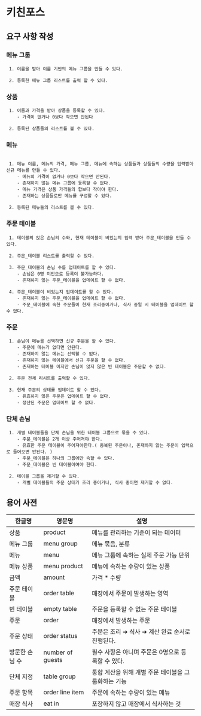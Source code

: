 # 키친포스

## 요구 사항 작성

### 메뉴 그룹
```
 1. 이름을 받아 이름 기반의 메뉴 그룹을 만들 수 있다.
 
 2. 등록한 메뉴 그룹 리스트를 출력 할 수 있다.
```

### 상품
```
 1. 이름과 가격을 받아 상품을 등록할 수 있다.
    - 가격이 없거나 0보다 작으면 안된다
 
 2. 등록된 상품들의 리스트를 볼 수 있다.
```

### 메뉴
```
 
 1. 메뉴 이름, 메뉴의 가격, 메뉴 그룹, 메뉴에 속하는 상품들과 상품들의 수량을 입력받아 신규 메뉴를 만들 수 있다.
    - 메뉴의 가격이 없거나 0보다 작으면 안된다.
    - 존재하지 않는 메뉴 그룹에 등록할 수 없다.
    - 메뉴 가격은 상품 가격들의 합보다 작아야 한다.
    - 존재하는 상품들로만 메뉴를 구성할 수 있다.
 
 2. 등록된 메뉴들의 리스트를 볼 수 있다.
```
### 주문 테이블
```
 1. 테이블의 앉은 손님의 수와, 현재 테이블이 비었는지 입력 받아 주문_테이블을 만들 수 있다.

 2. 주문_테이블 리스트를 출력할 수 있다.
 
 3. 주문_테이블의 손님 수를 업데이트를 할 수 있다.
    - 손님은 0명 미만으로 등록이 불가능하다.
    - 존재하지 않는 주문_테이블을 업데이트 할 수 없다.
 
 4. 주문_테이블이 비었는지 업데이트를 할 수 있다. 
    - 존재하지 않는 주문_테이블을 업데이트 할 수 없다.
    - 주문_테이블에 속한 주문들이 현재 조리중이거나, 식사 중일 시 테이블을 업데이트 할 수 없다.

```

### 주문
```
 1. 손님이 메뉴를 선택하면 신규 주문을 할 수 있다.
    - 주문에 메뉴가 없다면 안된다.
    - 존재하지 않는 메뉴는 선택할 수 없다.
    - 존재하지 않는 테이블에서 신규 주문을 할 수 없다.
    - 존재하는 테이블 이지만 손님이 앉지 않은 빈 테이블은 주문할 수 없다.
 
 2. 주문 전체 리시트를 출력할 수 있다.
 
 3. 현재 주문의 상태를 업데이트 할 수 있다.
    - 유효하지 않은 주문은 업데이트 할 수 없다.
    - 정산된 주문은 업데이트 할 수 없다.
```

### 단체 손님
```
 1. 개별 테이블들을 단체 손님을 위한 테이블 그룹으로 묶을 수 있다.
    - 주문_테이블은 2개 이상 주어져야 한다.
    - 유효한 주문 테이블이 주어져야한다.( 중복된 주문이나, 존재하지 않는 주문이 입력으로 들어오면 안된다. )
    - 주문_테이블은 하나의 그룹에만 속할 수 있다.
    - 주문_테이블은 빈 테이블이여야 한다.
 
 2. 테이블 그룹을 제거할 수 있다.
    - 개별 테이블들의 주문 상태가 조리 중이거나, 식사 중이면 제거할 수 없다.

```

## 용어 사전

| 한글명 | 영문명 | 설명 |
| --- | --- | --- |
| 상품 | product | 메뉴를 관리하는 기준이 되는 데이터 |
| 메뉴 그룹 | menu group | 메뉴 묶음, 분류 |
| 메뉴 | menu | 메뉴 그룹에 속하는 실제 주문 가능 단위 |
| 메뉴 상품 | menu product | 메뉴에 속하는 수량이 있는 상품 |
| 금액 | amount | 가격 * 수량 |
| 주문 테이블 | order table | 매장에서 주문이 발생하는 영역 |
| 빈 테이블 | empty table | 주문을 등록할 수 없는 주문 테이블 |
| 주문 | order | 매장에서 발생하는 주문 |
| 주문 상태 | order status | 주문은 조리 ➜ 식사 ➜ 계산 완료 순서로 진행된다. |
| 방문한 손님 수 | number of guests | 필수 사항은 아니며 주문은 0명으로 등록할 수 있다. |
| 단체 지정 | table group | 통합 계산을 위해 개별 주문 테이블을 그룹화하는 기능 |
| 주문 항목 | order line item | 주문에 속하는 수량이 있는 메뉴 |
| 매장 식사 | eat in | 포장하지 않고 매장에서 식사하는 것 |
